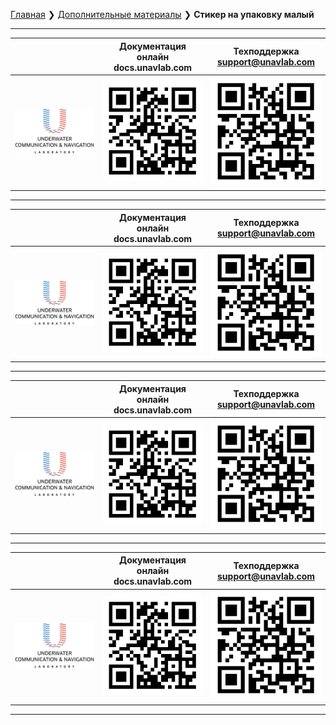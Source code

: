 [Главная](/README_RU) ❯ [Дополнительные материалы](/misc_ru) ❯ **Стикер на упаковку малый**

<div style="page-break-after: always;"></div>

<hr>

| | Документация онлайн <br/> docs.unavlab.com | Техподдержка <br/> support@unavlab.com |
| :---: | :---: | :---: |
| ![logo](/documentation/sm_logo.png) | ![docs_qrcode](/documentation/docs_unavlab_web_qr.png) | ![tech_qrcode](/documentation/unavlab_support_email_qr.png) |

<hr>

| | Документация онлайн <br/> docs.unavlab.com | Техподдержка <br/> support@unavlab.com |
| :---: | :---: | :---: |
| ![logo](/documentation/sm_logo.png) | ![docs_qrcode](/documentation/docs_unavlab_web_qr.png) | ![tech_qrcode](/documentation/unavlab_support_email_qr.png) |

<hr>

| | Документация онлайн <br/> docs.unavlab.com | Техподдержка <br/> support@unavlab.com |
| :---: | :---: | :---: |
| ![logo](/documentation/sm_logo.png) | ![docs_qrcode](/documentation/docs_unavlab_web_qr.png) | ![tech_qrcode](/documentation/unavlab_support_email_qr.png) |

<hr>

| | Документация онлайн <br/> docs.unavlab.com | Техподдержка <br/> support@unavlab.com |
| :---: | :---: | :---: |
| ![logo](/documentation/sm_logo.png) | ![docs_qrcode](/documentation/docs_unavlab_web_qr.png) | ![tech_qrcode](/documentation/unavlab_support_email_qr.png) |

<hr>

<div style="page-break-after: always;"></div>
